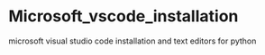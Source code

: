 # Microsoft_vscode_installation
microsoft visual studio code installation and text editors for python
